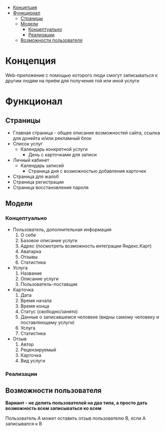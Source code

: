 - [Концепция](#концепция)
- [Функционал](#функционал)
  - [Страницы](#страницы)
  - [Модели](#модели)
    - [Концептуально](#концептуально)
    - [Реализации](#реализации)
  - [Возможности пользователя](#возможности-пользователя)

# Концепция
Web-приложение с помощью которого люди смогут записываться к другим людям на приём для получения той или иной услуги

# Функционал
## Страницы
- Главная страница - общее описание возможностей сайта, ссылка для донейта и/или рекламный блок
- Список услуг
  - Календарь конкретной услуги
    - День с карточками для записи
- Личный кабинет
  - Календарь записей
    - Страница дня с возможностью добавления карточек
- Страница для жалоб
- Страница регистрации
- Страница восстановления пароля

## Модели
### Концептуально
- Пользователь, дополнительная информация
  1. О себе
  2. Базовое описание услуги
  3. Адрес (посмотреть возможность интеграции Яндекс.Карт)
  4. Аватарка
  5. Отзывы
  6. Статистика
- Услуга
  1. Название
  2. Описание услуги
  3. Пользователь-поставщик
- Карточка
  1. Дата
  2. Время начала
  3. Время конца
  4. Статус (свободно/занято)
  5. Данные о записавшемся человеке (видны самому человеку и поставляющему услуги)
  6. Услуга
  7. Статистика
- Отзыв
  1. Автор
  2. Рецензируемый
  3. Карточка
  4. Вид услуги

### Реализации

## Возможности пользователя
**Вариант - не делить пользователей на два типа, а просто дать возможность всем записываться ко всем**

Пользователь A может оставить отзыв пользователю B, если A записывался к B